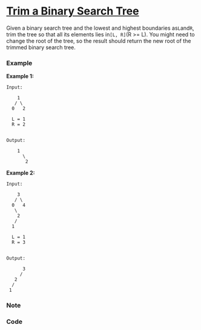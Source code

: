 # [Trim a Binary Search Tree](https://leetcode.com/problems/trim-a-binary-search-tree/discuss/107000/Java-solution-6-liner)

Given a binary search tree and the lowest and highest boundaries as`L`and`R`, trim the tree so that all its elements lies in`[L, R]`\(R &gt;= L\). You might need to change the root of the tree, so the result should return the new root of the trimmed binary search tree.

### **Example**

**Example 1:**

```
Input:

    1
   / \
  0   2

  L = 1
  R = 2


Output:

    1
      \
       2
```

**Example 2:**

```
Input:

    3
   / \
  0   4
   \
    2
   /
  1

  L = 1
  R = 3


Output:

      3
     / 
   2   
  /
 1
```

### Note

### Code



